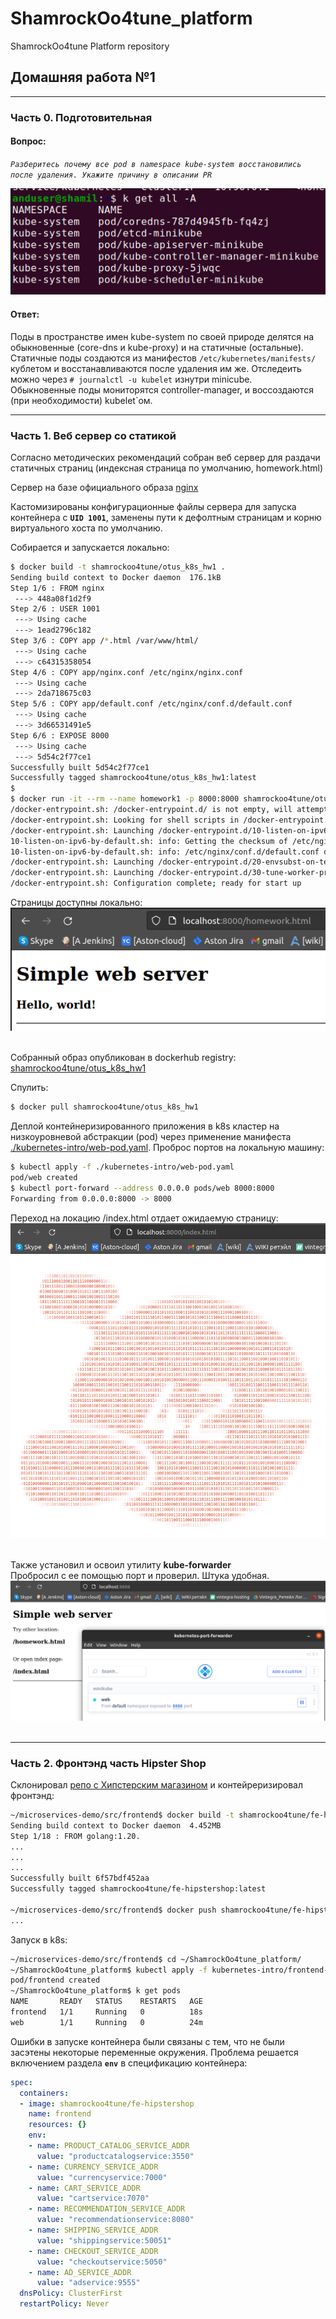 # ShamrockOo4tune_platform
ShamrockOo4tune Platform repository

## Домашняя работа №1
---

### Часть 0. Подготовительная

#### Вопрос:  

*`Разберитесь почему все pod в namespace kube-system восстановились
после удаления. Укажите причину в описании PR`*  

![screenshot0](./documentation/img/screenshot0.png)  

#### Ответ:    
Поды в пространстве имен kube-system по своей природе делятся на обыкновенные (core-dns и kube-proxy) и на статичные (остальные).  
Статичные поды создаются из манифестов `/etc/kubernetes/manifests/` кублетом и восстанавливаются после удаления им же. Отследеить можно через `# journalctl -u kubelet` изнутри minicube.  
Обыкновенные поды мониторятся controller-manager, и воссоздаются (при необходимости) kubelet`ом.  

---

### Часть 1. Веб сервер со статикой

Согласно методических рекомендаций собран веб сервер для раздачи статичных страниц (индексная страница по умолчанию, homework.html)

Сервер на базе официального образа [nginx](https://hub.docker.com/_/nginx) 

Кастомизированы конфигурационные файлы сервера для запуска контейнера с **`UID 1001`**, заменены пути к дефолтным страницам и корню виртуального хоста по умолчанию.


Собирается и запускается локально:
```bash
$ docker build -t shamrockoo4tune/otus_k8s_hw1 .
Sending build context to Docker daemon  176.1kB
Step 1/6 : FROM nginx
 ---> 448a08f1d2f9
Step 2/6 : USER 1001
 ---> Using cache
 ---> 1ead2796c182
Step 3/6 : COPY app /*.html /var/www/html/
 ---> Using cache
 ---> c64315358054
Step 4/6 : COPY app/nginx.conf /etc/nginx/nginx.conf
 ---> Using cache
 ---> 2da718675c03
Step 5/6 : COPY app/default.conf /etc/nginx/conf.d/default.conf
 ---> Using cache
 ---> 3d66531491e5
Step 6/6 : EXPOSE 8000
 ---> Using cache
 ---> 5d54c2f77ce1
Successfully built 5d54c2f77ce1
Successfully tagged shamrockoo4tune/otus_k8s_hw1:latest
$
$ docker run -it --rm --name homework1 -p 8000:8000 shamrockoo4tune/otus_k8s_hw1:latest
/docker-entrypoint.sh: /docker-entrypoint.d/ is not empty, will attempt to perform configuration
/docker-entrypoint.sh: Looking for shell scripts in /docker-entrypoint.d/
/docker-entrypoint.sh: Launching /docker-entrypoint.d/10-listen-on-ipv6-by-default.sh
10-listen-on-ipv6-by-default.sh: info: Getting the checksum of /etc/nginx/conf.d/default.conf
10-listen-on-ipv6-by-default.sh: info: /etc/nginx/conf.d/default.conf differs from the packaged version
/docker-entrypoint.sh: Launching /docker-entrypoint.d/20-envsubst-on-templates.sh
/docker-entrypoint.sh: Launching /docker-entrypoint.d/30-tune-worker-processes.sh
/docker-entrypoint.sh: Configuration complete; ready for start up
```

Страницы доступны локально:  
![screenshot1](./documentation/img/screenshot1.png)  
<br>  


Собранный образ опубликован в dockerhub registry: [shamrockoo4tune/otus_k8s_hw1](https://hub.docker.com/r/shamrockoo4tune/otus_k8s_hw1)

Спулить:
```bash
$ docker pull shamrockoo4tune/otus_k8s_hw1
```
Деплой контейнеризированного приложения в k8s кластер на низкоуровневой абстракции (pod) через применение манифеста [./kubernetes-intro/web-pod.yaml](./kubernetes-intro/web-pod.yaml). Проброс портов на локальную машину:  

```bash
$ kubectl apply -f ./kubernetes-intro/web-pod.yaml
pod/web created
$ kubectl port-forward --address 0.0.0.0 pods/web 8000:8000
Forwarding from 0.0.0.0:8000 -> 8000
```
Переход на локацию /index.html отдает ожидаемую страницу:  
![screenshot2](./documentation/img/screenshot2.png)   
<br>  

Также установил и освоил утилиту **kube-forwarder**  
Пробросил с ее помощью порт и проверил. Штука удобная.  
![screenshot3](./documentation/img/screenshot3.png)  
<br>  

---

### Часть 2. Фронтэнд часть Hipster Shop  

Склонировал [репо с Хипстерским магазином](https://github.com/GoogleCloudPlatform/microservices-demo) и контейреризировал фронтэнд:  
```bash  
~/microservices-demo/src/frontend$ docker build -t shamrockoo4tune/fe-hipstershop .
Sending build context to Docker daemon  4.452MB
Step 1/18 : FROM golang:1.20.
...
...
...
Successfully built 6f57bdf452aa
Successfully tagged shamrockoo4tune/fe-hipstershop:latest

~/microservices-demo/src/frontend$ docker push shamrockoo4tune/fe-hipstershop
...
```
Запуск в k8s:
```bash
~/microservices-demo/src/frontend$ cd ~/ShamrockOo4tune_platform/
~/ShamrockOo4tune_platform$ kubectl apply -f kubernetes-intro/frontend-pod-healthy.yaml 
pod/frontend created
~/ShamrockOo4tune_platform$ k get pods
NAME       READY   STATUS    RESTARTS   AGE
frontend   1/1     Running   0          18s
web        1/1     Running   0          24m
```

Ошибки в запуске контейнера были связаны с тем, что не были засэтены  некоторые переменные окружения. Проблема решается включением раздела **`env`** в спецификацию контейнера:  
```yaml
spec:
  containers:
  - image: shamrockoo4tune/fe-hipstershop
    name: frontend
    resources: {}
    env:
    - name: PRODUCT_CATALOG_SERVICE_ADDR
      value: "productcatalogservice:3550"
    - name: CURRENCY_SERVICE_ADDR
      value: "currencyservice:7000"
    - name: CART_SERVICE_ADDR
      value: "cartservice:7070"
    - name: RECOMMENDATION_SERVICE_ADDR
      value: "recommendationservice:8080"
    - name: SHIPPING_SERVICE_ADDR
      value: "shippingservice:50051"
    - name: CHECKOUT_SERVICE_ADDR
      value: "checkoutservice:5050"
    - name: AD_SERVICE_ADDR
      value: "adservice:9555"
  dnsPolicy: ClusterFirst
  restartPolicy: Never
```  
